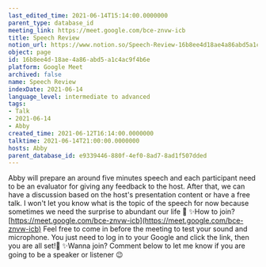```yaml
---
last_edited_time: 2021-06-14T15:14:00.0000000
parent_type: database_id
meeting_link: https://meet.google.com/bce-znvw-icb
title: Speech Review
notion_url: https://www.notion.so/Speech-Review-16b8ee4d18ae4a86abd5a1c4ac9f4b6e
object: page
id: 16b8ee4d-18ae-4a86-abd5-a1c4ac9f4b6e
platform: Google Meet
archived: false
name: Speech Review
indexDate: 2021-06-14
language_level: intermediate to advanced
tags:
- Talk
- 2021-06-14
- Abby
created_time: 2021-06-12T16:14:00.0000000
talktime: 2021-06-14T21:00:00.0000000
hosts: Abby
parent_database_id: e9339446-880f-4ef0-8ad7-8ad1f507dded
---
```


Abby will prepare an around five minutes speech and each participant need to be an evaluator for giving any feedback to the host. After that, we can have a discussion based on the host's presentation content or have a free talk. I won't let you know what is the topic of the speech for now because sometimes we need the surprise to abundant our life 🥰
✨How to join?
 [https://meet.google.com/bce-znvw-icb](https://meet.google.com/bce-znvw-icb) 
Feel free to come in before the meeting to test your sound and microphone. You just need to log in to your Google and click the link, then you are all set!🥳 
✨Wanna join?
Comment below to let me know if you are going to be a speaker or listener 😉

